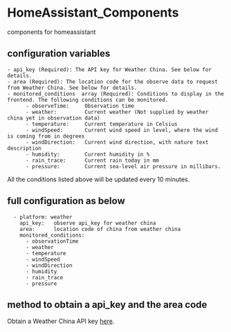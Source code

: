 # HomeAssistant_Components
components for homeassistant

configuration variables
-----------------------
```
- api_key (Required): The API key for Weather China. See below for details.
- area (Required): The location code for the observe data to request from Weather China. See below for details.
- monitored_conditions  array (Required): Conditions to display in the frontend. The following conditions can be monitored.
      - observeTime: 	 Observation time
      - weather:         Current weather (Not supplied by weather china yet in observation data)
      - temperature:     Current temperature in Celsius
      - windSpeed:       Current wind speed in level, where the wind is coming from in degrees
      - windDirection:   Current wind direction, with nature text description
      - humidity:        Current humidity in %
      - rain_trace:      Current rain today in mm
      - pressure:        Current sea-level air pressure in millibars.
```
All the conditions listed above will be updated every 10 minutes.

full configuration as below
---------------------------
```
  - platform: weather
    api_key:   observe api_key for weather china
    area:      location code of china from weather china
    monitored_conditions:
      - observationTime
      - weather
      - temperature
      - windSpeed
      - windDirection
      - humidity
      - rain_trace
      - pressure
```

method to obtain a api_key and the area code
--------------------------
Obtain a Weather China API key [here].

[here]: http://www.weatherdt.com/productsimple.html